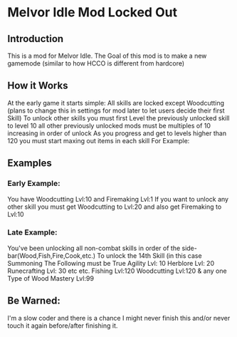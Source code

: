 # Melvor Idle Mod Locked Out
## Introduction
This is a mod for Melvor Idle. The Goal of this mod is to make a new gamemode (similar to how HCCO is different from hardcore)

## How it Works

At the early game it starts simple:
All skills are locked except Woodcutting (plans to change this in settings for mod later to let users decide their first Skill)
To unlock other skills you must first Level the previously unlocked skill to level 10
all other previously unlocked mods must be multiples of 10 increasing in order of unlock
As you progress and get to levels higher than 120 you must start maxing out items in each skill
For Example:




## Examples

### Early Example:

You have Woodcutting Lvl:10
and Firemaking Lvl:1
If you want to unlock any other skill
you must get Woodcutting to Lvl:20
and also get Firemaking to Lvl:10

### Late Example:

You've been unlocking all non-combat skills in order of the side-bar(Wood,Fish,Fire,Cook,etc.)
To unlock the 14th Skill (in this case Summoning
The Following must be True
Agility Lvl: 10
Herblore Lvl: 20
Runecrafting Lvl: 30
etc etc.
Fishing Lvl:120
Woodcutting Lvl:120 & any one Type of Wood Mastery Lvl:99

## Be Warned:

I'm a slow coder and there is a chance I might never finish this and/or never touch it again before/after finishing it.

